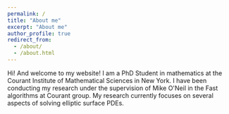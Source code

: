 ```yaml
---
permalink: /
title: "About me"
excerpt: "About me"
author_profile: true
redirect_from: 
  - /about/
  - /about.html
---
```


Hi! And welcome to my website! I am a PhD Student in mathematics at the Courant Institute of Mathematical Sciences in New York. I have been conducting my research under the supervision of Mike O'Neil in the Fast algorithms at Courant group. My research currently focuses on several aspects of solving elliptic surface PDEs.

